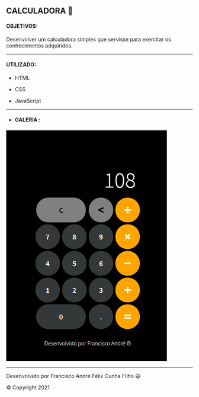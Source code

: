 ##  CALCULADORA :1234:



#### OBJETIVOS:

Desenvolver um calculadora simples que servisse para exercitar os conhecimentos adquiridos.



---



#### UTILIZADO:

- HTML

- CSS

- JavaScript

  

---



- #### GALERIA :

  

<img src="./img/Screenshot.png" />



<hr>

Desenvolvido por Francisco André Félix Cunha Filho :smiley: 

:copyright: Copyright 2021

